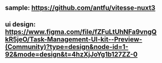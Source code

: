 ## sample: https://github.com/antfu/vitesse-nuxt3

## ui design: https://www.figma.com/file/fZFuLtUhNFa9vngQkR5jeO/Task-Management-UI-kit--Preview-(Community)?type=design&node-id=1-92&mode=design&t=4hzXjJoYg1b127ZZ-0

